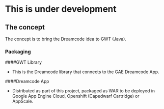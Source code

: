 # This is under development

## The concept

The concept is to bring the Dreamcode idea to GWT (Java).

### Packaging

####GWT Library

- This is the Dreamcode library that connects to the GAE Dreamcode App.

####Dreamcode App

- Distributed as part of this project, packaged as WAR to be deployed in Google App Engine Cloud, Openshift (Capedwarf Cartridge) or AppScale.

